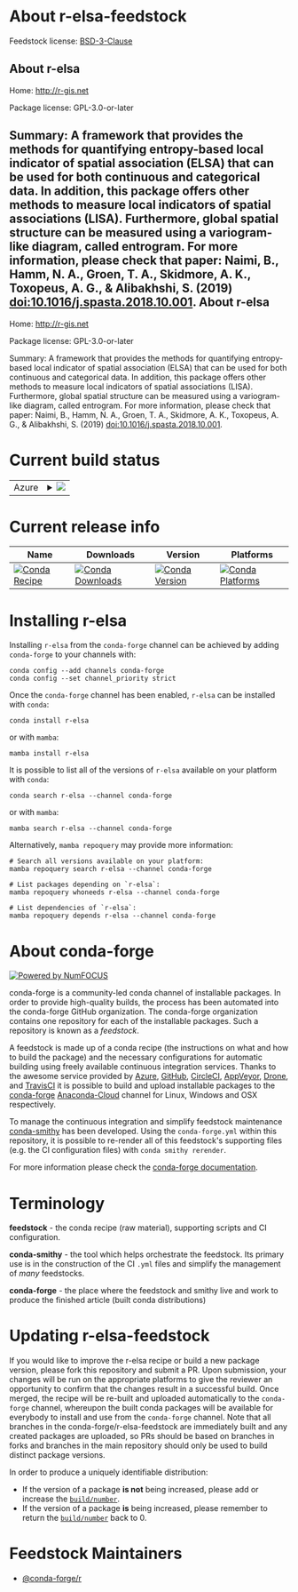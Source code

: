 About r-elsa-feedstock
======================

Feedstock license: [BSD-3-Clause](https://github.com/conda-forge/r-elsa-feedstock/blob/main/LICENSE.txt)

About r-elsa
------------

Home: http://r-gis.net

Package license: GPL-3.0-or-later

Summary: A framework that provides the methods for quantifying entropy-based local indicator of spatial association (ELSA) that can be used for both continuous and categorical data. In addition, this package offers other methods to measure local indicators of spatial associations (LISA). Furthermore, global spatial structure can be measured using a variogram-like diagram, called entrogram. For more information, please check that paper: Naimi, B., Hamm, N. A., Groen, T. A., Skidmore, A. K., Toxopeus, A. G., & Alibakhshi, S. (2019) <doi:10.1016/j.spasta.2018.10.001>.
About r-elsa
------------

Home: http://r-gis.net

Package license: GPL-3.0-or-later

Summary: A framework that provides the methods for quantifying entropy-based local indicator of spatial association (ELSA) that can be used for both continuous and categorical data. In addition, this package offers other methods to measure local indicators of spatial associations (LISA). Furthermore, global spatial structure can be measured using a variogram-like diagram, called entrogram. For more information, please check that paper: Naimi, B., Hamm, N. A., Groen, T. A., Skidmore, A. K., Toxopeus, A. G., & Alibakhshi, S. (2019) <doi:10.1016/j.spasta.2018.10.001>.

Current build status
====================


<table>
    
  <tr>
    <td>Azure</td>
    <td>
      <details>
        <summary>
          <a href="https://dev.azure.com/conda-forge/feedstock-builds/_build/latest?definitionId=17868&branchName=main">
            <img src="https://dev.azure.com/conda-forge/feedstock-builds/_apis/build/status/r-elsa-feedstock?branchName=main">
          </a>
        </summary>
        <table>
          <thead><tr><th>Variant</th><th>Status</th></tr></thead>
          <tbody><tr>
              <td>linux_64_r_base4.2</td>
              <td>
                <a href="https://dev.azure.com/conda-forge/feedstock-builds/_build/latest?definitionId=17868&branchName=main">
                  <img src="https://dev.azure.com/conda-forge/feedstock-builds/_apis/build/status/r-elsa-feedstock?branchName=main&jobName=linux&configuration=linux%20linux_64_r_base4.2" alt="variant">
                </a>
              </td>
            </tr><tr>
              <td>linux_64_r_base4.3</td>
              <td>
                <a href="https://dev.azure.com/conda-forge/feedstock-builds/_build/latest?definitionId=17868&branchName=main">
                  <img src="https://dev.azure.com/conda-forge/feedstock-builds/_apis/build/status/r-elsa-feedstock?branchName=main&jobName=linux&configuration=linux%20linux_64_r_base4.3" alt="variant">
                </a>
              </td>
            </tr><tr>
              <td>osx_64_r_base4.2</td>
              <td>
                <a href="https://dev.azure.com/conda-forge/feedstock-builds/_build/latest?definitionId=17868&branchName=main">
                  <img src="https://dev.azure.com/conda-forge/feedstock-builds/_apis/build/status/r-elsa-feedstock?branchName=main&jobName=osx&configuration=osx%20osx_64_r_base4.2" alt="variant">
                </a>
              </td>
            </tr><tr>
              <td>osx_64_r_base4.3</td>
              <td>
                <a href="https://dev.azure.com/conda-forge/feedstock-builds/_build/latest?definitionId=17868&branchName=main">
                  <img src="https://dev.azure.com/conda-forge/feedstock-builds/_apis/build/status/r-elsa-feedstock?branchName=main&jobName=osx&configuration=osx%20osx_64_r_base4.3" alt="variant">
                </a>
              </td>
            </tr><tr>
              <td>win_64</td>
              <td>
                <a href="https://dev.azure.com/conda-forge/feedstock-builds/_build/latest?definitionId=17868&branchName=main">
                  <img src="https://dev.azure.com/conda-forge/feedstock-builds/_apis/build/status/r-elsa-feedstock?branchName=main&jobName=win&configuration=win%20win_64_" alt="variant">
                </a>
              </td>
            </tr>
          </tbody>
        </table>
      </details>
    </td>
  </tr>
</table>

Current release info
====================

| Name | Downloads | Version | Platforms |
| --- | --- | --- | --- |
| [![Conda Recipe](https://img.shields.io/badge/recipe-r--elsa-green.svg)](https://anaconda.org/conda-forge/r-elsa) | [![Conda Downloads](https://img.shields.io/conda/dn/conda-forge/r-elsa.svg)](https://anaconda.org/conda-forge/r-elsa) | [![Conda Version](https://img.shields.io/conda/vn/conda-forge/r-elsa.svg)](https://anaconda.org/conda-forge/r-elsa) | [![Conda Platforms](https://img.shields.io/conda/pn/conda-forge/r-elsa.svg)](https://anaconda.org/conda-forge/r-elsa) |

Installing r-elsa
=================

Installing `r-elsa` from the `conda-forge` channel can be achieved by adding `conda-forge` to your channels with:

```
conda config --add channels conda-forge
conda config --set channel_priority strict
```

Once the `conda-forge` channel has been enabled, `r-elsa` can be installed with `conda`:

```
conda install r-elsa
```

or with `mamba`:

```
mamba install r-elsa
```

It is possible to list all of the versions of `r-elsa` available on your platform with `conda`:

```
conda search r-elsa --channel conda-forge
```

or with `mamba`:

```
mamba search r-elsa --channel conda-forge
```

Alternatively, `mamba repoquery` may provide more information:

```
# Search all versions available on your platform:
mamba repoquery search r-elsa --channel conda-forge

# List packages depending on `r-elsa`:
mamba repoquery whoneeds r-elsa --channel conda-forge

# List dependencies of `r-elsa`:
mamba repoquery depends r-elsa --channel conda-forge
```


About conda-forge
=================

[![Powered by
NumFOCUS](https://img.shields.io/badge/powered%20by-NumFOCUS-orange.svg?style=flat&colorA=E1523D&colorB=007D8A)](https://numfocus.org)

conda-forge is a community-led conda channel of installable packages.
In order to provide high-quality builds, the process has been automated into the
conda-forge GitHub organization. The conda-forge organization contains one repository
for each of the installable packages. Such a repository is known as a *feedstock*.

A feedstock is made up of a conda recipe (the instructions on what and how to build
the package) and the necessary configurations for automatic building using freely
available continuous integration services. Thanks to the awesome service provided by
[Azure](https://azure.microsoft.com/en-us/services/devops/), [GitHub](https://github.com/),
[CircleCI](https://circleci.com/), [AppVeyor](https://www.appveyor.com/),
[Drone](https://cloud.drone.io/welcome), and [TravisCI](https://travis-ci.com/)
it is possible to build and upload installable packages to the
[conda-forge](https://anaconda.org/conda-forge) [Anaconda-Cloud](https://anaconda.org/)
channel for Linux, Windows and OSX respectively.

To manage the continuous integration and simplify feedstock maintenance
[conda-smithy](https://github.com/conda-forge/conda-smithy) has been developed.
Using the ``conda-forge.yml`` within this repository, it is possible to re-render all of
this feedstock's supporting files (e.g. the CI configuration files) with ``conda smithy rerender``.

For more information please check the [conda-forge documentation](https://conda-forge.org/docs/).

Terminology
===========

**feedstock** - the conda recipe (raw material), supporting scripts and CI configuration.

**conda-smithy** - the tool which helps orchestrate the feedstock.
                   Its primary use is in the construction of the CI ``.yml`` files
                   and simplify the management of *many* feedstocks.

**conda-forge** - the place where the feedstock and smithy live and work to
                  produce the finished article (built conda distributions)


Updating r-elsa-feedstock
=========================

If you would like to improve the r-elsa recipe or build a new
package version, please fork this repository and submit a PR. Upon submission,
your changes will be run on the appropriate platforms to give the reviewer an
opportunity to confirm that the changes result in a successful build. Once
merged, the recipe will be re-built and uploaded automatically to the
`conda-forge` channel, whereupon the built conda packages will be available for
everybody to install and use from the `conda-forge` channel.
Note that all branches in the conda-forge/r-elsa-feedstock are
immediately built and any created packages are uploaded, so PRs should be based
on branches in forks and branches in the main repository should only be used to
build distinct package versions.

In order to produce a uniquely identifiable distribution:
 * If the version of a package **is not** being increased, please add or increase
   the [``build/number``](https://docs.conda.io/projects/conda-build/en/latest/resources/define-metadata.html#build-number-and-string).
 * If the version of a package **is** being increased, please remember to return
   the [``build/number``](https://docs.conda.io/projects/conda-build/en/latest/resources/define-metadata.html#build-number-and-string)
   back to 0.

Feedstock Maintainers
=====================

* [@conda-forge/r](https://github.com/conda-forge/r/)

